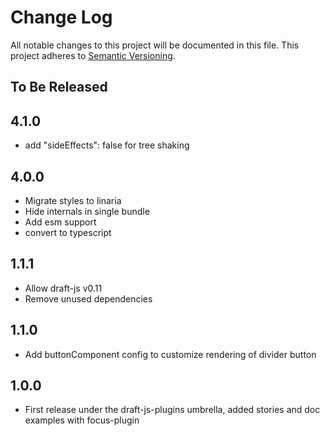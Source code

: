 # Change Log

All notable changes to this project will be documented in this file.
This project adheres to [Semantic Versioning](http://semver.org/).

## To Be Released

## 4.1.0

- add "sideEffects": false for tree shaking

## 4.0.0

- Migrate styles to linaria
- Hide internals in single bundle
- Add esm support
- convert to typescript

## 1.1.1

- Allow draft-js v0.11
- Remove unused dependencies

## 1.1.0

- Add buttonComponent config to customize rendering of divider button

## 1.0.0

- First release under the draft-js-plugins umbrella, added stories and doc examples with focus-plugin

